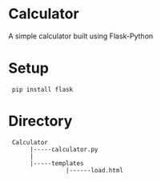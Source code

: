 # Calculator
A simple calculator built using Flask-Python

# Setup
     
     pip install flask
     
# Directory
     
     Calculator
          |-----calculator.py
          |
          |-----templates
                    |------load.html
